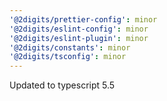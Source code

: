 ```yaml
---
'@2digits/prettier-config': minor
'@2digits/eslint-config': minor
'@2digits/eslint-plugin': minor
'@2digits/constants': minor
'@2digits/tsconfig': minor
---
```


Updated to typescript 5.5

